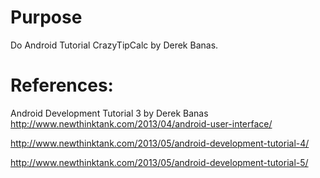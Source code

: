 # Purpose
Do Android Tutorial CrazyTipCalc by Derek Banas.

# References:
Android Development Tutorial 3 by Derek Banas  
http://www.newthinktank.com/2013/04/android-user-interface/
  
http://www.newthinktank.com/2013/05/android-development-tutorial-4/
  
http://www.newthinktank.com/2013/05/android-development-tutorial-5/

